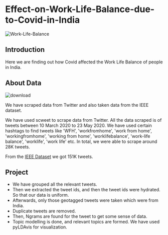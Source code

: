 # Effect-on-Work-Life-Balance-due-to-Covid-in-India
![Work-Life-Balance](https://user-images.githubusercontent.com/54285534/207263188-e23e910d-8ca5-43b2-ba3e-8c96f2f8549b.jpg)
## Introduction
Here we are finding out how Covid affected the Work Life Balance of people in India.

## About Data
![download](https://user-images.githubusercontent.com/54285534/207386866-4d066911-70e2-41f7-9509-594fd1cd062f.jpg)

We have scraped data from Twitter and also taken data from the IEEE dataset.

We have used scweet to scrape data from Twitter. All the data scraped is of tweets between 10 March 2020 to 23 May 2020. We have used certain hashtags to find tweets like 'WFH', 'workfromhome', 'work from home', 'workingfromhome', 'working from home', 'worklifebalance', 'work-life balance', 'worklife', 'work life' etc. In total, we were able to scrape around 28K tweets.

From the [IEEE Dataset](https://ieee-dataport.org/open-access/coronavirus-covid-19-tweets-dataset) we got 151K tweets.

## Project
- We have grouped all the relevant tweets.
- Then we extracted the tweet ids, and then the tweet ids were hydrated. So that our data is uniform.
- Afterwards, only those geotagged tweets were taken which were from India.
- Duplicate tweets are removed.
- Then, Ngrams are found for the tweet to get some sense of data.
- Topic modelling is done, and relevant topics are formed. We have used pyLDAvis for visualization.
